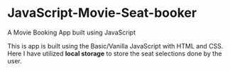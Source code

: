 # JavaScript-Movie-Seat-booker
A Movie Booking App built using JavaScript

<div>This is app is built using the Basic/Vanilla JavaScript with HTML and CSS.</div>
<div>Here I have utilized <strong>local storage</strong> to store the seat selections done by the user.</div>
